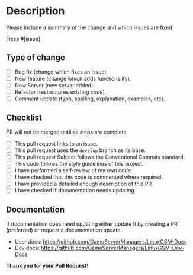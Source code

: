 # Description

Please include a summary of the change and which issues are fixed.

Fixes #[issue]

## Type of change

* [ ] Bug fix (change which fixes an issue).
* [ ] New feature (change which adds functionality).
* [ ] New Server (new server added).
* [ ] Refactor (restructures existing code).
* [ ] Comment update (typo, spelling, explanation, examples, etc).

## Checklist

PR will not be merged until all steps are complete.

* [ ] This pull request links to an issue.
* [ ] This pull request uses the `develop` branch as its base.
* [ ] This pull request Subject follows the Conventional Commits standard.
* [ ] This code follows the style guidelines of this project.
* [ ] I have performed a self-review of my own code.
* [ ] I have checked that this code is commented where required.
* [ ] I have provided a detailed enough description of this PR.
* [ ] I have checked If documentation needs updating.

## Documentation

If documentation does need updating either update it by creating a PR (preferred) or request a documentation update.
* User docs: https://github.com/GameServerManagers/LinuxGSM-Docs
* Dev docs: https://github.com/GameServerManagers/LinuxGSM-Dev-Docs

**Thank you for your Pull Request!**
